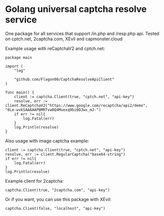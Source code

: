 # Golang universal captcha resolve service

One package for all services that support /in.php and /resp.php api. Tested on cptch.net, 2captcha.com, XEvil and capmonster.cloud

Example usage with reCaptchaV2 and cptch.net:

```
package main

import (
    "log"

    "github.com/Flagon00/CaptchaResolveApiClient"
)

func main() {
    client := captcha.Client(true, "cptch.net", "api-key")
    resolve, err := client.ReCaptchaV2("https://www.google.com/recaptcha/api2/demo",  "6Le-wvkSAAAAAPBMRTvw0Q4Muexq9bi0DJwx_mJ-")
    if err != nil{
        log.Fatal(err)
    }
    log.Println(resolve)
}
```

Also usage with image captcha example:
```
client := captcha.Client(true, "cptch.net", "api-key")
resolve, err := client.RegularCaptcha("base64-string")
if err != nil{
    log.Fatal(err)
}
log.Println(resolve)
```

Example client for 2captcha:
```
captcha.Client(true, "2captcha.com", "api-key")
```

Or if you want, you can use this package with XEvil:
```
captcha.Client(false, "localhost", "api-key")
```
